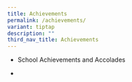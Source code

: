 ```yaml
---
title: Achievements
permalink: /achievements/
variant: tiptap
description: ""
third_nav_title: Achievements
---
```

<p></p>
<ul data-tight="true" class="tight">
<li>
<p>School Achievements and Accolades</p>
</li>
<li>
<p></p>
</li>
</ul>
<p></p>